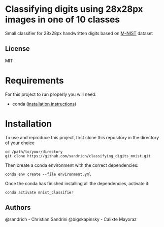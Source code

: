 # Classifying digits using 28x28px images in one of 10 classes
Small classifier for 28x28px handwritten digits based on [M-NIST](http://yann.lecun.com/exdb/mnist/) dataset 

## License
MIT

# Requirements
For this project to run properly you will need:

 - conda ([installation instructions](https://docs.conda.io/projects/conda/en/latest/user-guide/install/))

# Installation
To use and reproduce this project, first clone this repository in the directory of your choice
```shell script
cd /path/to/your/directory
git clone https://github.com/sandrich/classifying_digits_mnist.git
``` 

Then create a conda environment with the correct dependencies:
```shell script
conda env create --file environment.yml
```
Once the conda has finished installing all the dependencies, activate it:
```shell script
conda activate mnist_classifier
```


## Authors
@sandrich - Christian Sandrini
@bigskapinsky - Calixte Mayoraz
